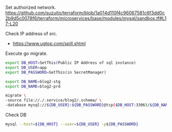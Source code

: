 
Set authorized network. https://github.com/suzuito/terraform/blob/1a014d110f4c96067581c6f3dd0c2b9d5c0078f6/terraform/microservices/base/modules/mysql/sandbox.tf#L17-L20

Check IP address of src.

- https://www.ugtop.com/spill.shtml

Execute go migrate.

```bash
export DB_HOST=SetThis(Public IP Address of sql instance)
export DB_USER=app
export DB_PASSWORD=SetThis(in SecretManager)
```

```bash
export DB_NAME=blog2-stg
export DB_NAME=blog2-prd

migrate \
-source file://./.service/blog2/.schema/ \
-database mysql://${DB_USER}:${DB_PASSWORD}@tcp($DB_HOST:3306)/${DB_NAME} up
```

Check DB

```bash
mysql --host=${DB_HOST} --user=${DB_USER} -p${DB_PASSWORD}
```
